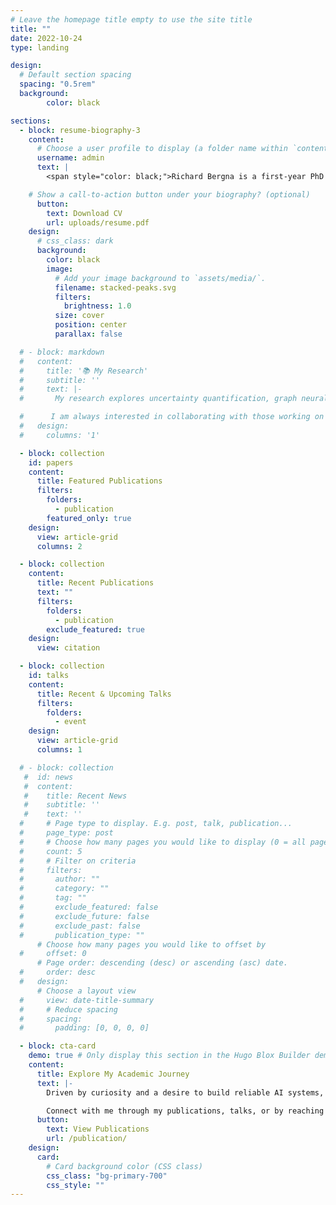 ```yaml
---
# Leave the homepage title empty to use the site title
title: ""
date: 2022-10-24
type: landing

design:
  # Default section spacing
  spacing: "0.5rem"
  background:
        color: black

sections: 
  - block: resume-biography-3
    content:
      # Choose a user profile to display (a folder name within `content/authors/`)
      username: admin
      text: |
        <span style="color: black;">Richard Bergna is a first-year PhD student in Advanced Machine Learning at the Cambridge Computentional and Biological Learning Group (CBL), under the supervision of Prof. Jose Miguel Hernandez-Lobato and Prof. Pietro Liò. His research focuses on uncertainty quantification in machine learning, with applications in decision-making under uncertainty, Gaussian processes, graph neural networks, and reinforcement learning. Previously, he completed his MPhil in Machine Learning and Machine Intelligence at Cambridge and graduated with first-class honors from the University of Bristol in Engineering Mathematics.</span>

    # Show a call-to-action button under your biography? (optional)
      button:
        text: Download CV
        url: uploads/resume.pdf
    design:
      # css_class: dark
      background:
        color: black
        image:
          # Add your image background to `assets/media/`.
          filename: stacked-peaks.svg
          filters:
            brightness: 1.0
          size: cover
          position: center
          parallax: false

  # - block: markdown
  #   content:
  #     title: '📚 My Research'
  #     subtitle: ''
  #     text: |-
  #       My research explores uncertainty quantification, graph neural networks, and probabilistic methods, with applications in decision-making systems and robust machine learning models. I aim to develop tools that enable more interpretable and trustworthy AI, especially in high-stakes areas like healthcare, finance, and autonomous systems.

  #      I am always interested in collaborating with those working on innovative approaches to machine learning and AI. Feel free to reach out if you share similar interests or have a project in mind!
  #   design:
  #     columns: '1'

  - block: collection
    id: papers
    content:
      title: Featured Publications
      filters:
        folders:
          - publication
        featured_only: true
    design:
      view: article-grid
      columns: 2

  - block: collection
    content:
      title: Recent Publications
      text: ""
      filters:
        folders:
          - publication
        exclude_featured: true
    design:
      view: citation

  - block: collection
    id: talks
    content:
      title: Recent & Upcoming Talks
      filters:
        folders:
          - event
    design:
      view: article-grid
      columns: 1

  # - block: collection
   #  id: news
   #  content:
   #    title: Recent News
   #    subtitle: ''
   #    text: ''
  #     # Page type to display. E.g. post, talk, publication...
  #     page_type: post
  #     # Choose how many pages you would like to display (0 = all pages)
  #     count: 5
  #     # Filter on criteria
  #     filters:
  #       author: ""
  #       category: ""
  #       tag: ""
  #       exclude_featured: false
  #       exclude_future: false
  #       exclude_past: false
  #       publication_type: ""
      # Choose how many pages you would like to offset by
  #     offset: 0
      # Page order: descending (desc) or ascending (asc) date.
  #     order: desc
  #   design:
      # Choose a layout view
  #     view: date-title-summary
  #     # Reduce spacing
  #     spacing:
  #       padding: [0, 0, 0, 0]

  - block: cta-card
    demo: true # Only display this section in the Hugo Blox Builder demo site
    content:
      title: Explore My Academic Journey
      text: |-
        Driven by curiosity and a desire to build reliable AI systems, I am committed to advancing the frontiers of machine learning through research in probabilistic models, uncertainty quantification, and interpretable AI.

        Connect with me through my publications, talks, or by reaching out directly!
      button:
        text: View Publications
        url: /publication/
    design:
      card:
        # Card background color (CSS class)
        css_class: "bg-primary-700"
        css_style: ""
---
```

